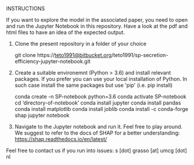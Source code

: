 INSTRUCTIONS

If you want to explore the model in the associated paper, you need to open and run the Jupyter Notebook in this repository.
Have a look at the pdf and html files to have an idea of the expected output.



1. Clone the present repository in a folder of your choice 
	
    git clone https://teto1991@bitbucket.org/teto1991/sp-secretion-efficiency-jupyter-notebook.git



2. Create a suitable environemnt (Python > 3.6) and install relevant packages. 
   If you prefer you can use your local installation of Python. In such case install the same packages but use 'pip' (i.e. pip install)
	
    conda create -n SP-notebook python=3.6
    conda activate SP-notebook
    cd ‘directory-of-notebook’
    conda install jupyter
    conda install pandas
    conda install matplotlib
    conda install joblib
    conda install -c conda-forge shap
    jupyter notebook 


3. Navigate to the Jupyter notebook and run it. Feel free to play around.
   We suggest to refer to the docs of SHAP for a better understanding: https://shap.readthedocs.io/en/latest/



Feel free to contact us if you run into issues: s [dot] grasso [at] umcg [dot] nl
